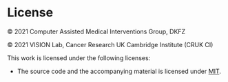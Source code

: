 # License

&copy; 2021 Computer Assisted Medical Interventions Group, DKFZ

&copy; 2021 VISION Lab, Cancer Research UK Cambridge Institute (CRUK CI)

This work is licensed under the following licenses:

- The source code and the accompanying material is licensed under [MIT](LICENSES/MIT.txt).